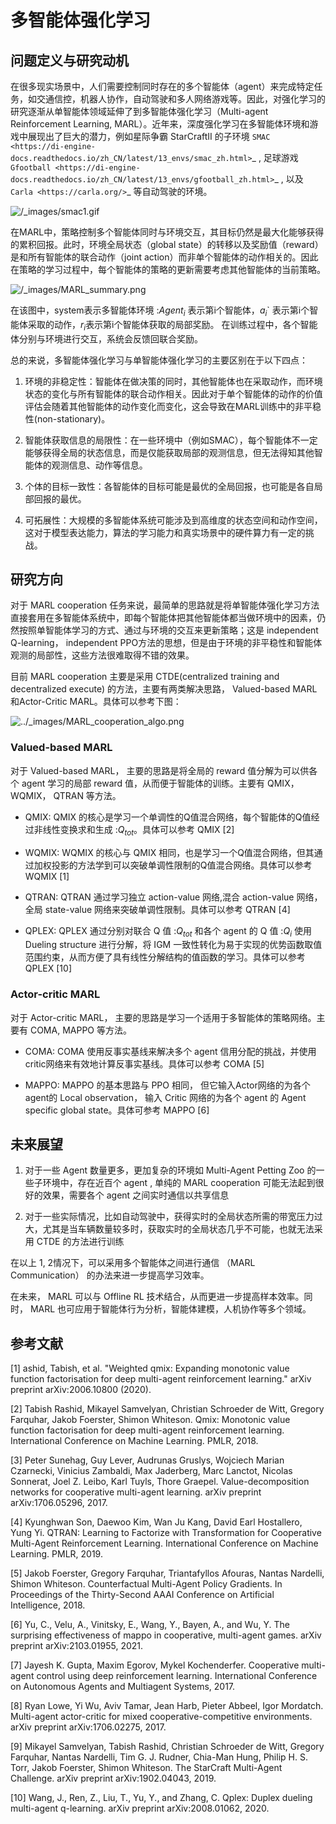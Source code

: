 多智能体强化学习
===============================


问题定义与研究动机
-----------------------------


在很多现实场景中，人们需要控制同时存在的多个智能体（agent）来完成特定任务，如交通信控，机器人协作，自动驾驶和多人网络游戏等。因此，对强化学习的研究逐渐从单智能体领域延伸了到多智能体强化学习（Multi-agent Reinforcement Learning, MARL）。近年来，深度强化学习在多智能体环境和游戏中展现出了巨大的潜力，例如星际争霸 StarCraftII 的子环境 `SMAC <https://di-engine-docs.readthedocs.io/zh_CN/latest/13_envs/smac_zh.html>`_ , 足球游戏 `Gfootball <https://di-engine-docs.readthedocs.io/zh_CN/latest/13_envs/gfootball_zh.html>`_ , 以及 `Carla <https://carla.org/>`_ 等自动驾驶的环境。

![/_images/smac1.gif](https://opendilab.github.io/DI-engine/_images/smac1.gif)


在MARL中，策略控制多个智能体同时与环境交互，其目标仍然是最大化能够获得的累积回报。此时，环境全局状态（global state）的转移以及奖励值（reward）是和所有智能体的联合动作（joint action）而非单个智能体的动作相关的。因此在策略的学习过程中，每个智能体的策略的更新需要考虑其他智能体的当前策略。

![/_images/MARL_summary.png](https://di-engine-docs.readthedocs.io/zh_CN/latest/_images/MARL_summary.png)

在该图中，system表示多智能体环境 :$Agent_i$ 表示第i个智能体，$a_i$` 表示第i个智能体采取的动作，$r_i$表示第i个智能体获取的局部奖励。
在训练过程中，各个智能体分别与环境进行交互，系统会反馈回联合奖励。


总的来说，多智能体强化学习与单智能体强化学习的主要区别在于以下四点：

  1. 环境的非稳定性：智能体在做决策的同时，其他智能体也在采取动作，而环境状态的变化与所有智能体的联合动作相关。因此对于单个智能体的动作的价值评估会随着其他智能体的动作变化而变化，这会导致在MARL训练中的非平稳性(non-stationary)。

  2. 智能体获取信息的局限性：在一些环境中（例如SMAC），每个智能体不一定能够获得全局的状态信息，而是仅能获取局部的观测信息，但无法得知其他智能体的观测信息、动作等信息。

  3. 个体的目标一致性：各智能体的目标可能是最优的全局回报，也可能是各自局部回报的最优。

  4. 可拓展性：大规模的多智能体系统可能涉及到高维度的状态空间和动作空间，这对于模型表达能力，算法的学习能力和真实场景中的硬件算力有一定的挑战。



## 研究方向
对于 MARL cooperation 任务来说，最简单的思路就是将单智能体强化学习方法直接套用在多智能体系统中，即每个智能体把其他智能体都当做环境中的因素，仍然按照单智能体学习的方式、通过与环境的交互来更新策略；这是 independent Q-learning， independent PPO方法的思想，但是由于环境的非平稳性和智能体观测的局部性，这些方法很难取得不错的效果。

目前 MARL cooperation 主要是采用 CTDE(centralized training and decentralized execute) 的方法，主要有两类解决思路， Valued-based MARL和Actor-Critic MARL。具体可以参考下图：

![../_images/MARL_cooperation_algo.png](https://di-engine-docs.readthedocs.io/zh_CN/latest/_images/MARL_cooperation_algo.png)

### **Valued-based MARL**

对于 Valued-based MARL， 主要的思路是将全局的 reward 值分解为可以供各个 agent 学习的局部 reward 值，从而便于智能体的训练。主要有 QMIX， WQMIX， QTRAN 等方法。

- QMIX: QMIX 的核心是学习一个单调性的Q值混合网络，每个智能体的Q值经过非线性变换求和生成 :$Q_{tot}$。具体可以参考 QMIX [2]

- WQMIX: WQMIX 的核心与 QMIX 相同，也是学习一个Q值混合网络，但其通过加权投影的方法学到可以突破单调性限制的Q值混合网络。具体可以参考 WQMIX  [1]

- QTRAN: QTRAN 通过学习独立 action-value 网络,混合 action-value 网络，全局 state-value 网络来突破单调性限制。具体可以参考 QTRAN  [4]

- QPLEX: QPLEX 通过分别对联合 Q 值 :$Q_{tot}$ 和各个 agent 的 Q 值 :$Q_i$ 使用 Dueling structure 进行分解，将 IGM 一致性转化为易于实现的优势函数取值范围约束，从而方便了具有线性分解结构的值函数的学习。具体可以参考 QPLEX [10]

### **Actor-critic MARL**

对于 Actor-critic MARL， 主要的思路是学习一个适用于多智能体的策略网络。主要有 COMA, MAPPO 等方法。

- COMA: COMA 使用反事实基线来解决多个 agent 信用分配的挑战，并使用critic网络来有效地计算反事实基线。具体可以参考 COMA [5]

- MAPPO: MAPPO 的基本思路与 PPO 相同， 但它输入Actor网络的为各个agent的 Local observation， 输入 Critic 网络的为各个 agent 的 Agent specific global state。具体可参考 MAPPO [6]


未来展望
------------------------------------
1. 对于一些 Agent 数量更多，更加复杂的环境如 Multi-Agent Petting Zoo 的一些子环境中，存在近百个 agent , 单纯的 MARL cooperation 可能无法起到很好的效果，需要各个 agent 之间实时通信以共享信息

2. 对于一些实际情况，比如自动驾驶中，获得实时的全局状态所需的带宽压力过大，尤其是当车辆数量较多时，获取实时的全局状态几乎不可能，也就无法采用 CTDE 的方法进行训练

在以上 1, 2情况下，可以采用多个智能体之间进行通信 （MARL Communication） 的办法来进一步提高学习效率。

在未来， MARL 可以与 Offline RL 技术结合，从而更进一步提高样本效率。同时， MARL 也可应用于智能体行为分析，智能体建模，人机协作等多个领域。

参考文献
----------

[1] ashid, Tabish, et al. "Weighted qmix: Expanding monotonic value function factorisation for deep multi-agent reinforcement learning." arXiv preprint arXiv:2006.10800 (2020).

[2] Tabish Rashid, Mikayel Samvelyan, Christian Schroeder de Witt, Gregory Farquhar, Jakob Foerster, Shimon Whiteson. Qmix: Monotonic value function factorisation for deep multi-agent reinforcement learning. International Conference on Machine Learning. PMLR, 2018.

[3] Peter Sunehag, Guy Lever, Audrunas Gruslys, Wojciech Marian Czarnecki, Vinicius Zambaldi, Max Jaderberg, Marc Lanctot, Nicolas Sonnerat, Joel Z. Leibo, Karl Tuyls, Thore Graepel. Value-decomposition networks for cooperative multi-agent learning. arXiv preprint arXiv:1706.05296, 2017.

[4] Kyunghwan Son, Daewoo Kim, Wan Ju Kang, David Earl Hostallero, Yung Yi. QTRAN: Learning to Factorize with Transformation for Cooperative Multi-Agent Reinforcement Learning. International Conference on Machine Learning. PMLR, 2019.

[5] Jakob Foerster, Gregory Farquhar, Triantafyllos Afouras, Nantas Nardelli, Shimon Whiteson. Counterfactual Multi-Agent Policy Gradients. In Proceedings of the Thirty-Second AAAI Conference on Artificial Intelligence, 2018.

[6] Yu, C., Velu, A., Vinitsky, E., Wang, Y., Bayen, A., and Wu, Y. The surprising effectiveness of mappo in cooperative, multi-agent games. arXiv preprint arXiv:2103.01955, 2021.

[7] Jayesh K. Gupta, Maxim Egorov, Mykel Kochenderfer. Cooperative multi-agent control using deep reinforcement learning. International Conference on Autonomous Agents and Multiagent Systems, 2017.

[8] Ryan Lowe, Yi Wu, Aviv Tamar, Jean Harb, Pieter Abbeel, Igor Mordatch. Multi-agent actor-critic for mixed cooperative-competitive environments. arXiv preprint arXiv:1706.02275, 2017.

[9] Mikayel Samvelyan, Tabish Rashid, Christian Schroeder de Witt, Gregory Farquhar, Nantas Nardelli, Tim G. J. Rudner, Chia-Man Hung, Philip H. S. Torr, Jakob Foerster, Shimon Whiteson. The StarCraft Multi-Agent Challenge. arXiv preprint arXiv:1902.04043, 2019.

[10] Wang, J., Ren, Z., Liu, T., Yu, Y., and Zhang, C. Qplex: Duplex dueling multi-agent q-learning. arXiv preprint arXiv:2008.01062, 2020.